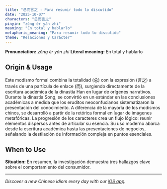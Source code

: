 ```yaml
---
title: "总而言之 - Para resumir todo lo discutido"
date: "2025-10-07"
characters: "总而言之"
pinyin: "zǒng ér yán zhī"
meaning: "En total y hablarlo"
metaphoric_meaning: "Para resumir todo lo discutido"
theme: "Relaciones y Carácter"
---
```


**Pronunciation:** *zǒng ér yán zhī*
**Literal meaning:** En total y hablarlo

## Origin & Usage

Este modismo formal combina la totalidad (总) con la expresión (言之) a través de una partícula de enlace (而), surgiendo directamente de la escritura académica de la dinastía Han en lugar de orígenes narrativos. Durante la dinastía Song, se convirtió en un estándar en las conclusiones académicas a medida que los eruditos neoconfucianos sistematizaron la presentación del conocimiento. A diferencia de la mayoría de los modismos chinos, se desarrolló a partir de la retórica formal en lugar de imágenes metafóricas. La progresión de los caracteres crea un flujo lógico: reunir elementos dispersos antes de articular su esencia. Su uso moderno abarca desde la escritura académica hasta las presentaciones de negocios, señalando la destilación de información compleja en puntos esenciales.

## When to Use

**Situation:** En resumen, la investigación demuestra tres hallazgos clave sobre el comportamiento del consumidor.

---

*Discover a new Chinese idiom every day with our [iOS app](https://apps.apple.com/us/app/daily-chinese-idioms/id6740611324).*
